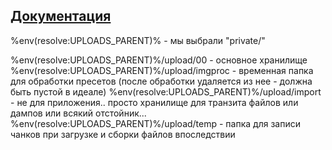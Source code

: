 ## [Документация](./docs/index.md)

%env(resolve:UPLOADS_PARENT)% - мы выбрали "private/"

%env(resolve:UPLOADS_PARENT)%/upload/00 - основное хранилище
%env(resolve:UPLOADS_PARENT)%/upload/imgproc - временная папка для обработки пресетов (после обработки удаляется из нее - должна быть пустой в идеале)
%env(resolve:UPLOADS_PARENT)%/upload/import - не для приложения.. просто хранилище для транзита файлов или дампов или всякий отстойник...
%env(resolve:UPLOADS_PARENT)%/upload/temp - папка для записи чанков при загрузке и сборки файлов впоследствии
